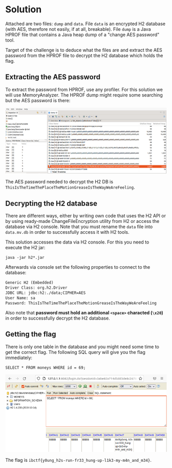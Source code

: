 # Solution

Attached are two files: `dump` and `data`. File `data` is an encrypted H2 database (with AES, therefore not easily, if at all, breakable). File `dump` is a Java HPROF file that contains a Java heap dump of a "change AES password" tool.

Target of the challenge is to deduce what the files are and extract the AES password from the HPROF file to decrypt the H2 database which holds the flag.

## Extracting the AES password

To extract the password from HPROF, use any profiler. For this solution we will use MemoryAnalyzer. The HPROF dump might require some searching but the AES password is there:

![aes-pass](./aes_pass.png)

The AES password needed to decrypt the H2 DB is `ThisIsTheTimeThePlaceTheMotionGreaseIsTheWayWeAreFeeling`.

## Decrypting the H2 database

There are different ways, either by writing own code that uses the H2 API or by using ready-made ChangeFileEncryption utility from H2 or access the database via H2 console. Note that you must rename the `data` file into `data.mv.db` in order to successfully access it with H2 tools.

This solution accesses the data via H2 console. For this you need to execute the H2 jar:
```
java -jar h2*.jar
```

Afterwards via console set the following properties to connect to the database:
```
Generic H2 (Embedded)
Driver Class: org.h2.Driver
JDBC URL: jdbc:h2:./data;CIPHER=AES
User Name: sa
Password: ThisIsTheTimeThePlaceTheMotionGreaseIsTheWayWeAreFeeling 
```

Also note that **password must hold an additional `<space>` characted (`\x20`)** in order to successfully decrypt the H2 database.

## Getting the flag

There is only one table in the database and you might need some time to get the correct flag. The following SQL query will give you the flag immediately:
```
SELECT * FROM moneys WHERE id = 69;
```

![h2-flag](./h2_flag.png)

The flag is `ibctf{y0ung_h2s-run-fr33_hung-up-l1k3-my-m4n_and_m34}`.
